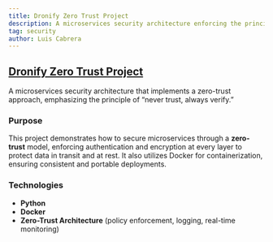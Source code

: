 ```yaml
---
title: Dronify Zero Trust Project
description: A microservices security architecture enforcing the principle “never trust, always verify.”
tag: security
author: Luis Cabrera
---
```

## [Dronify Zero Trust Project](https://github.com/NielPatelSE12/zero_trust_project)
A microservices security architecture that implements a zero-trust approach, emphasizing the principle of “never trust, 
always verify.”

### Purpose
This project demonstrates how to secure microservices through a **zero-trust** model, enforcing authentication and 
encryption at every layer to protect data in transit and at rest. It also utilizes Docker for containerization, ensuring 
consistent and portable deployments.

### Technologies
- **Python**  
- **Docker**  
- **Zero-Trust Architecture** (policy enforcement, logging, real-time monitoring)  
